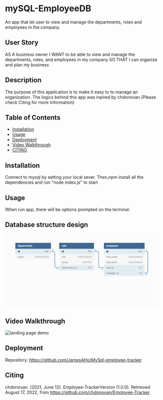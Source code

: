 # mySQL-EmployeeDB


An app that let user to view and manage the departments, roles and employees in the company.

## User Story

AS A business owner
I WANT to be able to view and manage the departments, roles, and employees in my company
SO THAT I can organize and plan my business

## Description

The purpose of this application is to make it easy to to manage an organization. The logics behind this app was inpired by chdonovan.(Please check Citing for more information)

## Table of Contents

* [Installation](#installation)
* [Usage](#usage)
* [Deployment](#deployment)
* [Video Walkthrough](#Video-Walkthrough)
* [CITING](#CITING)


## Installation
 Connect to mysql by setting your local sever. Then,npm install all the dependencies and run "node index.js" to start
 

## Usage 

When run app, there will be options prompted on the terminal.

## Database structure design
![landing page demo](./mock/12-sql-homework-demo-01.png)

## Video Walkthrough
![landing page demo](./mock/Untitled_%20Aug%2016%2C%202022%2012_36%20PM.gif)

## Deployment
Repository: https://github.com/JamesAHo/MySql-employee-tracker

## Citing

  chdonovan. (2021, June 12). Employee-TrackerVersion (1.0.0). Retrieved August 17, 2022, from https://github.com/chdonovan/Employee-Tracker. 